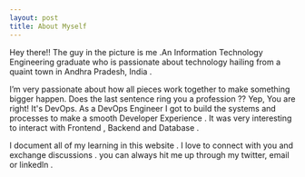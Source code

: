 ```yaml
---
layout: post
title: About Myself
---
```



Hey there!! The guy in the picture is me .An Information Technology Engineering graduate who is passionate about technology hailing from a quaint town in Andhra Pradesh, India .


I’m very passionate about how all pieces work together to make something bigger happen. Does the last sentence ring you a profession ?? Yep, You are right! It's DevOps. As a DevOps Engineer I got to build the systems and processes to make a smooth Developer Experience . It was very interesting to interact with Frontend , Backend and Database . 


I document all of my learning in this website . I love to connect with you and exchange discussions . you can always hit me up through my twitter, email or linkedln . 

